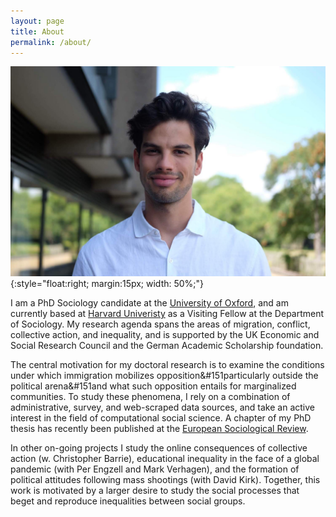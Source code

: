 ```yaml
---
layout: page
title: About
permalink: /about/
---
```


![Arun Frey](/assets/portrait.jpg){:style="float:right; margin:15px; width: 50%;"}

I am a PhD Sociology candidate at the [University of Oxford](https://www.sociology.ox.ac.uk/people/arun-frey.html), and am currently based at [Harvard Univeristy](https://sociology.fas.harvard.edu/people/arun-frey) as a Visiting Fellow at the Department of Sociology. My research agenda spans the areas of migration, conflict, collective action, and inequality, and is supported by the UK Economic and Social Research Council and the German Academic Scholarship foundation.

The central motivation for my doctoral research is to examine the conditions under which immigration mobilizes opposition&#151particularly outside the political arena&#151and what such opposition entails for marginalized communities. To study these phenomena, I rely on a combination of administrative, survey, and web-scraped data sources, and take an active interest in the field of computational social science. A chapter of my PhD thesis has recently been published at the [European Sociological Review](https://academic.oup.com/esr/advance-article-abstract/doi/10.1093/esr/jcaa007/5814862). 

In other on-going projects I study the online consequences of collective action (w. Christopher Barrie), educational inequality in the face of a global pandemic (with Per Engzell and Mark Verhagen), and the formation of political attitudes following mass shootings (with David Kirk). Together, this work is motivated by a larger desire to study the social processes that beget and reproduce inequalities between social groups. 